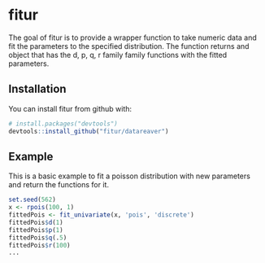 # fitur

The goal of fitur is to provide a wrapper function to take numeric data and fit the parameters to the specified distribution. The function returns and object that has the d, p, q, r family family functions with the fitted parameters.

## Installation

You can install fitur from github with:

```R
# install.packages("devtools")
devtools::install_github("fitur/datareaver")
```

## Example

This is a basic example to fit a poisson distribution with new parameters and return the functions for it.

```R
set.seed(562)
x <- rpois(100, 1)
fittedPois <- fit_univariate(x, 'pois', 'discrete')
fittedPois$d(1)
fittedPois$p(1)
fittedPois$q(.5)
fittedPois$r(100)
...
```
